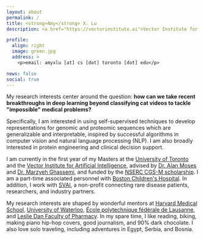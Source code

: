 ```yaml
---
layout: about
permalink: /
title: <strong>Amy</strong> X. Lu
description: <a href="https://vectorinstitute.ai">Vector Institute for Artificial Intelligence</a> | <a href="http://web.cs.toronto.edu/">Department of Computer Science @ UToronto</a>

profile:
  align: right
  image: green.jpg
  address: >
    <p>email: amyxlu [at] cs [dot] toronto [dot] edu</p>

news: false
social: true
---
```


My research interests center around the question: **how can we take recent breakthroughs in deep learning beyond classifying cat videos to tackle "impossible" medical problems?**

Specifically, I am interested in using self-supervised techniques to develop representations for genomic and proteomic sequences which are generalizable and interpretable, inspired by successful algorithms in computer vision and natural language processing (NLP). I am also broadly interested in protein engineering and clinical decision support.

I am currently in the first year of my Masters at the [University of Toronto](https://vectorinstitute.ai) and the [Vector Institute for Artificial Intelligence](http://web.cs.toronto.edu/), advised by [Dr. Alan Moses](http://www.moseslab.csb.utoronto.ca/) and [Dr. Marzyeh Ghassemi](http://www.marzyehghassemi.com/), and funded by the [NSERC CGS-M scholarship](http://www.nserc-crsng.gc.ca/Students-Etudiants/PG-CS/CGSM-BESCM_eng.asp). I am a part-time associated personnel with [Boston Children's Hospital](https://www.childrenshospital.org/research). In addition, I work with [SVAI](https://sv.ai/), a non-profit connecting rare disease patients, researchers, and industry partners.

My research interests are shaped by wonderful mentors at [Harvard Medical School](https://www.slizlab.org/), [University of Waterloo](http://doxey.uwaterloo.ca/), [École polytechnique fédérale de Lausanne](https://lbm.epfl.ch/), and [Leslie Dan Faculty of Pharmacy](http://phm.utoronto.ca/~cadarette/). In my spare time, I like reading, biking, making piano hip-hop covers, good journalism, and 90% dark chocolate. I also love solo traveling, including adventures in Egypt, Serbia, and Bosnia.
